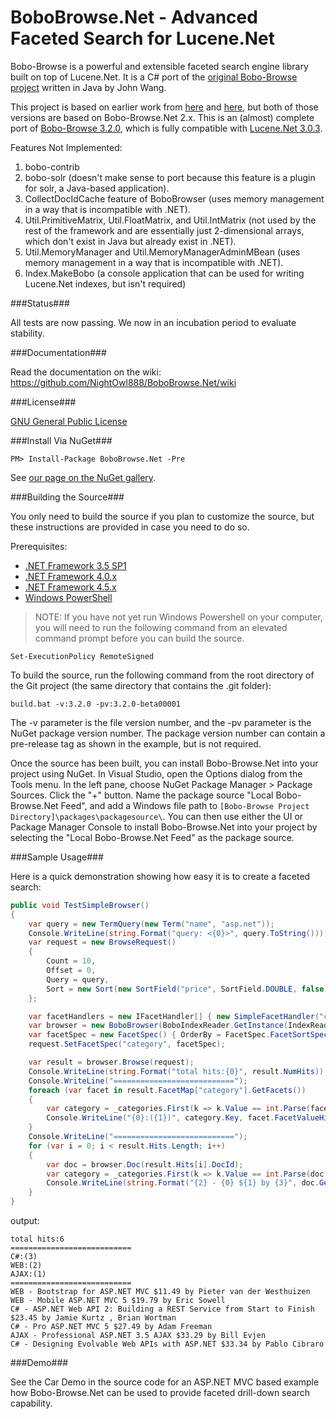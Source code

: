 BoboBrowse.Net - Advanced Faceted Search for Lucene.Net
===============

Bobo-Browse is a powerful and extensible faceted search engine library built on top of Lucene.Net. It is a C# port of the [original Bobo-Browse project](https://github.com/senseidb/bobo) written in Java by John Wang.

This project is based on earlier work from [here](https://bobo.codeplex.com/) and [here](https://github.com/zhengchun/Bobo-Browse.Net), but both of those versions are based on Bobo-Browse.Net 2.x. This is an (almost) complete port of [Bobo-Browse 3.2.0](https://github.com/senseidb/bobo/releases), which is fully compatible with [Lucene.Net 3.0.3](https://www.nuget.org/packages/Lucene.Net/).

Features Not Implemented:

1. bobo-contrib
2. bobo-solr (doesn't make sense to port because this feature is a plugin for solr, a Java-based application).
3. CollectDocIdCache feature of BoboBrowser (uses memory management in a way that is incompatible with .NET).
4. Util.PrimitiveMatrix, Util.FloatMatrix, and Util.IntMatrix (not used by the rest of the framework and are essentially just 2-dimensional arrays, which don't exist in Java but already exist in .NET).
5. Util.MemoryManager and Util.MemoryManagerAdminMBean (uses memory management in a way that is incompatible with .NET).
6. Index.MakeBobo (a console application that can be used for writing Lucene.Net indexes, but isn't required)

###Status###

All tests are now passing. We now in an incubation period to evaluate stability.

###Documentation###

Read the documentation on the wiki: https://github.com/NightOwl888/BoboBrowse.Net/wiki

###License###

[GNU General Public License](https://github.com/NightOwl888/BoboBrowse.Net/blob/master/LICENSE.md)

###Install Via NuGet###

    PM> Install-Package BoboBrowse.Net -Pre

See [our page on the NuGet gallery](https://www.nuget.org/packages/BoboBrowse.Net/).

###Building the Source###

You only need to build the source if you plan to customize the source, but these instructions are provided in case you need to do so.

Prerequisites:

- [.NET Framework 3.5 SP1](http://www.microsoft.com/en-us/download/details.aspx?id=25150)
- [.NET Framework 4.0.x](http://www.microsoft.com/en-us/download/details.aspx?id=17851)
- [.NET Framework 4.5.x](http://www.microsoft.com/en-us/download/details.aspx?id=42643)
- [Windows PowerShell](http://technet.microsoft.com/en-us/library/hh847837.aspx)

> NOTE: If you have not yet run Windows Powershell on your computer, you will need to run the following command from an elevated command prompt before you can build the source.

```
Set-ExecutionPolicy RemoteSigned
```

To build the source, run the following command from the root directory of the Git project (the same directory that contains the .git folder):

```
build.bat -v:3.2.0 -pv:3.2.0-beta00001
```

The -v parameter is the file version number, and the -pv parameter is the NuGet package version number. The package version number can contain a pre-release tag as shown in the example, but is not required.

Once the source has been built, you can install Bobo-Browse.Net into your project using NuGet. In Visual Studio, open the Options dialog from the Tools menu. In the left pane, choose NuGet Package Manager > Package Sources. Click the "+" button. Name the package source "Local Bobo-Browse.Net Feed", and add a Windows file path to `[Bobo-Browse Project Directory]\packages\packagesource\`. You can then use either the UI or Package Manager Console to install Bobo-Browse.Net into your project by selecting the "Local Bobo-Browse.Net Feed" as the package source.

###Sample Usage###

Here is a quick demonstration showing how easy it is to create a faceted search:

```cs
public void TestSimpleBrowser()
{
	var query = new TermQuery(new Term("name", "asp.net"));
	Console.WriteLine(string.Format("query: <{0}>", query.ToString()));
	var request = new BrowseRequest()
	{
		Count = 10,
		Offset = 0,
		Query = query,
		Sort = new Sort(new SortField("price", SortField.DOUBLE, false)).GetSort()
	};

	var facetHandlers = new IFacetHandler[] { new SimpleFacetHandler("category") };
	var browser = new BoboBrowser(BoboIndexReader.GetInstance(IndexReader.Open(_indexDir, true), facetHandlers));
	var facetSpec = new FacetSpec() { OrderBy = FacetSpec.FacetSortSpec.OrderHitsDesc, MinHitCount = 1 };
	request.SetFacetSpec("category", facetSpec);

	var result = browser.Browse(request);
	Console.WriteLine(string.Format("total hits:{0}", result.NumHits));
	Console.WriteLine("===========================");
	foreach (var facet in result.FacetMap["category"].GetFacets())
	{
		var category = _categories.First(k => k.Value == int.Parse(facet.Value.ToString()));
		Console.WriteLine("{0}:({1})", category.Key, facet.FacetValueHitCount);
	}
	Console.WriteLine("===========================");
	for (var i = 0; i < result.Hits.Length; i++)
	{
		var doc = browser.Doc(result.Hits[i].DocId);
		var category = _categories.First(k => k.Value == int.Parse(doc.GetField("category").StringValue)).Key;
		Console.WriteLine(string.Format("{2} - {0} ${1} by {3}", doc.GetField("name").StringValue, doc.GetField("price").StringValue, category, doc.GetField("author").StringValue));
	}
}
```

output:
```
total hits:6
===========================
C#:(3)
WEB:(2)
AJAX:(1)
===========================
WEB - Bootstrap for ASP.NET MVC $11.49 by Pieter van der Westhuizen
WEB - Mobile ASP.NET MVC 5 $19.79 by Eric Sowell
C# - ASP.NET Web API 2: Building a REST Service from Start to Finish $23.45 by Jamie Kurtz , Brian Wortman
C# - Pro ASP.NET MVC 5 $27.49 by Adam Freeman
AJAX - Professional ASP.NET 3.5 AJAX $33.29 by Bill Evjen
C# - Designing Evolvable Web APIs with ASP.NET $33.34 by Pablo Cibraro
```

###Demo###

See the Car Demo in the source code for an ASP.NET MVC based example how Bobo-Browse.Net can be used to provide faceted drill-down search capability.
